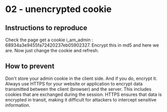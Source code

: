 # 02 - unencrypted cookie

## Instructions to reproduce

Check the page get a cookie i_am_admin : 68934a3e9455fa72420237eb05902327.
Encrypt this in md5 and here we are.
Now just change the cookie and refresh.

## How to prevent

Don't store your admin cookie in the client side.
And if you do, encrypt it.
Always use HTTPS for your website or application to encrypt data transmitted between the client (browser) and the server.
This includes cookies that are exchanged during the session.
HTTPS ensures that data is encrypted in transit, making it difficult for attackers to intercept sensitive information.
